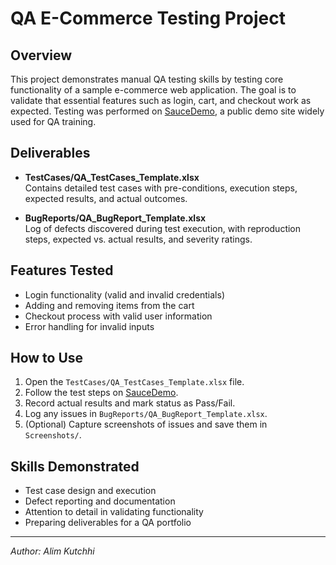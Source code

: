 # QA E-Commerce Testing Project

## Overview
This project demonstrates manual QA testing skills by testing core functionality of a sample e-commerce web application. 
The goal is to validate that essential features such as login, cart, and checkout work as expected. 
Testing was performed on [SauceDemo](https://www.saucedemo.com/), a public demo site widely used for QA training.

## Deliverables
- **TestCases/QA_TestCases_Template.xlsx**  
  Contains detailed test cases with pre-conditions, execution steps, expected results, and actual outcomes.

- **BugReports/QA_BugReport_Template.xlsx**  
  Log of defects discovered during test execution, with reproduction steps, expected vs. actual results, and severity ratings.

## Features Tested
- Login functionality (valid and invalid credentials)
- Adding and removing items from the cart
- Checkout process with valid user information
- Error handling for invalid inputs

## How to Use
1. Open the `TestCases/QA_TestCases_Template.xlsx` file.  
2. Follow the test steps on [SauceDemo](https://www.saucedemo.com/).  
3. Record actual results and mark status as Pass/Fail.  
4. Log any issues in `BugReports/QA_BugReport_Template.xlsx`.  
5. (Optional) Capture screenshots of issues and save them in `Screenshots/`.

## Skills Demonstrated
- Test case design and execution
- Defect reporting and documentation
- Attention to detail in validating functionality
- Preparing deliverables for a QA portfolio

---
*Author: Alim Kutchhi*
